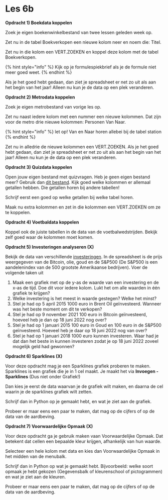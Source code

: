 # Les 6b

**Opdracht 1) Boekdata koppelen**&#x20;

Zoek je eigen boekenwinkelbestand van twee lessen geleden week op.

Zet nu in de tabel Boekverkopen een nieuwe kolom neer en noem die: Titel.

Zet nu in die kolom een VERT.ZOEKEN en koppel deze kolom met de tabel Boekverkopen.

{% hint style="info" %}
Kijk op je formulespiekbrief als je de formule niet meer goed weet.&#x20;
{% endhint %}

Als je het goed hebt gedaan, dan ziet je spreadsheet er net zo uit als aan het begin van het jaar! Alleen nu kun je de data op een plek veranderen.

**Opdracht 2) Metrodata koppelen**&#x20;

Zoek je eigen metrobestand van vorige les op.

Zet nu naast iedere kolom met een nummer een nieuwe kolommen. Dat zijn voor de metro drie nieuwe kolommen: Personen Van Naar.&#x20;

{% hint style="info" %}
let op! Van en Naar horen allebei bij de tabel station
{% endhint %}

Zet nu in alledrie de nieuwe kolommen een VERT.ZOEKEN. Als je het goed hebt gedaan, dan ziet je spreadsheet er net zo uit als aan het begin van het jaar! Alleen nu kun je de data op een plek veranderen.

**Opdracht 3) Quizdata koppelen**&#x20;

Open jouw eigen bestand met quizvragen. Heb je geen eigen bestand meer? Gebruik dan [dit bestand](https://www.dropbox.com/s/u8ixhte1840qtb3/Quizdata-genormaliseerd.xlsx?dl=0). Kijk goed welke kolommen er allemaal getallen hebben. Die getallen horen bij andere tabellen!

Schrijf eerst een goed op welke getallen bij welke tabel horen.

Maak nu extra kolommen en zet in die kolommen een VERT.ZOEKEN om ze te koppelen.

**Opdracht 4) Voetbaldata koppelen**&#x20;

Koppel ook de juiste tabellen in de data van de voetbalwedstrijden. Bekijk zelf goed waar de kolommen moet komen.

**Opdracht 5) Investeringen analyseren (X)**

Bekijk de data van verschillende [investeringen](https://www.dropbox.com/s/dx7e7o2koszwovl/SP500%20oil%20gold%20bitcoin.xlsx?dl=0). In de spreadsheet is de prijs weergegeven van de Bitcoin, 
olie, goud en de S&P500 (De S&P500 is een aandelenindex van de 500 grootste Amerikaanse bedrijven). Voer de volgende taken uit

1. Maak een grafiek met op de y-as de waarde van een investering en de x-as de tijd. Doe dit voor iedere kolom. Lukt het om alle waarden in één grafiek te krijgen?
2. Welke investering is het meest in waarde gestegen? Welke het minst?
3. Stel je had op 5 april 2015 1000 euro in Brent Oil geïnvesteerd. Wanneer was het beste moment om dit te verkopen?
4. Stel je had op 9 november 2021 100 euro in Bitcoin geïnvesteerd, hoeveel heb je dan op 18 juni 2022 nog over?
5. Stel je had op 1 januari 2015 100 euro in Goud en 100 euro in de S&P500 geïnvesteerd. Hoeveel heb je daar op 18 juni 2022 nog van over?
6. Stel je had op 1 januari 2018 1000 euro kunnen investeren. Waar had je dat dan het beste in kunnen investeren zodat je op 18 juni 2022 zoveel mogelijk geld had gewonnen?

**Opdracht 6) Sparklines (X)**

Voor deze opdracht mag je een Sparklines grafiek proberen te maken. Sparklines is een grafiek die je in 1 cel maakt. Je maakt het via **Invoegen - Sparklines** (Dus niet onder Grafiek!)

Dan kies je eerst de data waarvan je de grafiek wilt maken, en daarna de cel waarin je de sparklines grafiek wilt zetten.

Schrijf dan in Python op je gemaakt hebt, en wat je ziet aan de grafiek.

Probeer er maar eens een paar te maken, dat mag op de cijfers of op de data van de aardbeving.

**Opdracht 7) Voorwaardelijke Opmaak (X)**

Voor deze opdracht ga je gebruik maken vaan Voorwaardelijke Opmaak. Dat betekent dat cellen een bepaalde kleur krijgen, afhankelijk van hun waarde.

Selecteer een hele kolom met data en kies dan Voorwaardelijke Opmaak in het midden van de menubalk.

Schrijf dan in Python op wat je gemaakt hebt. Bijvoorbeeld: welke soort opmaak je hebt gekozen (Gegevensbalk of kleurenschool of pictogrammen) en wat je ziet aan de kleuren.

Probeer er maar eens een paar te maken, dat mag op de cijfers of op de data van de aardbeving.






